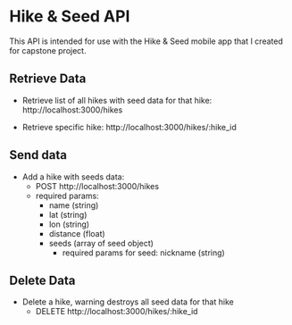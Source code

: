 # Hike & Seed API

This API is intended for use with the Hike & Seed mobile app that I created for capstone project.

## Retrieve Data

  - Retrieve list of all hikes with seed data for that hike: http://localhost:3000/hikes

  - Retrieve specific hike: http://localhost:3000/hikes/:hike_id

## Send data

  - Add a hike with seeds data:
    - POST http://localhost:3000/hikes
    - required params:
      - name (string)
      - lat (string)
      - lon (string)
      - distance (float)
      - seeds (array of seed object)
        - required params for seed: nickname (string)

## Delete Data

  - Delete a hike, warning destroys all seed data for that hike
    - DELETE http://localhost:3000/hikes/:hike_id
